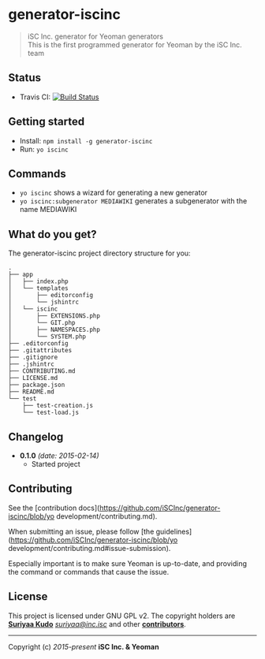 generator-iscinc
====

> iSC Inc. generator for Yeoman generators  
> This is the first programmed generator for Yeoman by the iSC Inc. team

## Status

* Travis CI: [![Build Status](https://secure.travis-ci.org/iSCInc/generator-iscinc.svg?branch=master)](https://travis-ci.org/iSCInc/generator-iscinc)


## Getting started

- Install: `npm install -g generator-iscinc`
- Run: `yo iscinc`


## Commands

* `yo iscinc` shows a wizard for generating a new generator
* `yo iscinc:subgenerator MEDIAWIKI` generates a subgenerator with the name MEDIAWIKI


## What do you get?

The generator-iscinc project directory structure for you:

    .
    ├── app
    │   ├── index.php
    │   └── templates
    │       ├── editorconfig
    │       └── jshintrc
    │   └── iscinc
    │       ├── EXTENSIONS.php
    │       └── GIT.php
    │       ├── NAMESPACES.php
    │       └── SYSTEM.php
    ├── .editorconfig
    ├── .gitattributes
    ├── .gitignore
    ├── .jshintrc
    ├── CONTRIBUTING.md
    ├── LICENSE.md
    ├── package.json
    ├── README.md
    └── test
        ├── test-creation.js
        └── test-load.js


## Changelog

* **0.1.0** *(date: 2015-02-14)*
    * Started project


## Contributing

See the [contribution docs](https://github.com/iSCInc/generator-iscinc/blob/yo development/contributing.md).

When submitting an issue, please follow [the
guidelines](https://github.com/iSCInc/generator-iscinc/blob/yo development/contributing.md#issue-submission).

Especially important is to make sure Yeoman is up-to-date, and providing the
command or commands that cause the issue.


## License

This project is licensed under GNU GPL v2.
The copyright holders are [**Suriyaa Kudo**](http://bit.ly/Suriyaa) *<suriyaa@inc.isc>* and other [**contributors**](https://github.com/iSCInc/generator-iscinc/graphs/contributors).


----
Copyright (c) *2015-present* **iSC Inc. & Yeoman**
